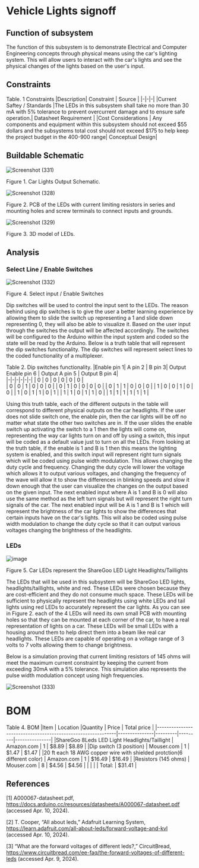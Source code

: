 # Vehicle Lights signoff
## Function of subsystem 
The function of this subsystem is to demonstrate Electrical and Computer Engineering concepts through physical means using the car's lighting system. This will allow users to interact with the car's lights and see the physical changes of the lights based on the user's input.  

## Constraints
Table. 1 Constraints
|Description| Constraint | Source |
|-|-|-|
|Current Saftey / Standards |The LEDs in this subsystem shall take no more than 30 mA with 5% tolerance to prevent overcurrent damage and to ensure safe operation.| Datasheet Requirement  |
|Cost Considerations | Any components and equipment within this subsystem should not exceed $55 dollars and the subsystems total cost should not exceed $175 to help keep the project budget in the 400-900 range| Conceptual Design| 





      
## Buildable Schematic
![Screenshot (331)](https://github.com/abdoulm366/TTU-Capstone--Electrical-Class-Kit/assets/157627496/49e58fe5-f79f-4d77-b639-a3ca8ae347ac)

Figure 1. Car Lights Output Schematic. 


![Screenshot (328)](https://github.com/abdoulm366/TTU-Capstone--Electrical-Class-Kit/assets/157627496/d3876f99-20f8-4d8c-9553-25ba3aa63a5f)


Figure 2. PCB of the LEDs with current limiting resistors in series and mounting holes and screw terminals to connect inputs and grounds.


![Screenshot (329)](https://github.com/abdoulm366/TTU-Capstone--Electrical-Class-Kit/assets/157627496/0ca7a289-744e-4c3f-abbd-902888bc37fb)

Figure 3. 3D model of LEDs.

## Analysis 

### Select Line / Enable Switches
![Screenshot (332)](https://github.com/abdoulm366/TTU-Capstone--Electrical-Class-Kit/assets/157627496/c541203a-d3cf-4507-8a1c-0317dd3936fb)


Figure 4. Select input / Enable Switches

Dip switches will be used to control the input sent to the LEDs. The reason behind using dip switches is to give the user a better learning experience by allowing them to slide the switch up representing a 1 and slide down representing 0, they will also be able to visualize it. Based on the user input through the switches the output will be affected accordingly. The switches will be configured to the Arduino within the input system and coded so the state will be read by the Arduino. Below is a truth table that will represent the dip switches functionality. The dip switches will represent select lines to the coded functionality of a multiplexer. 

Table 2. Dip switches functionality. 
|Enable pin 1| A pin 2 | B pin 3| Output Enable pin 6 | Output A pin 5 | Output B pin 4|                                              
|-|-|-|-|-|-|
| 0 | 0 | 0 | 0 | 0 | 0 |                   
| 0 | 0 | 1 | 0 | 0 | 0 | 
| 0 | 1 | 0 | 0 | 0 | 0 | 
| 0 | 1 | 1 | 0 | 0 | 0 | 
| 1 | 0 | 0 | 1 | 0 | 0 | 
| 1 | 0 | 1 | 1 | 0 | 1 | 
| 1 | 1 | 0 | 1 | 1 | 0 | 
| 1 | 1 | 1 | 1 | 1 | 1 |

Using this truth table, each of the different outputs in the table will correspond to different physical outputs on the car headlights. If the user does not slide switch one, the enable pin, then the car lights will be off no matter what state the other two switches are in. If the user slides the enable switch up activating the switch to a 1 then the lights will come on, representing the way car lights turn on and off by using a switch, this input will be coded as a default value just to turn on all the LEDs. From looking at the truth table, if the enable is 1 and B is 1 then this means the lighting system is enabled, and this switch input will represent right turn signals which will be coded using pulse width modulation. This allows changing the duty cycle and frequency. Changing the duty cycle will lower the voltage which allows it to output various voltages, and changing the frequency of the wave will allow it to show the differences in blinking speeds and slow it down enough that the user can visualize the changes on the output based on the given input. The next enabled input where A is 1 and B is 0 will also use the same method as the left turn signals but will represent the right turn signals of the car. The next enabled input will be A is 1 and B is 1 which will represent the brightness of the car lights to show the differences that certain inputs have on the car's lights. This will also be coded using pulse width modulation to change the duty cycle so that it can output various voltages changing the brightness of the headlights. 



### LEDs
![image](https://github.com/abdoulm366/TTU-Capstone--Electrical-Class-Kit/assets/157627496/c5ac830f-2bb1-4990-865d-90e1dc553631)

Figure 5. Car LEDs represent the ShareGoo LED Light Headlights/Taillights

The LEDs that will be used in this subsystem will be ShareGoo LED lights, headlights/taillights, white and red. These LEDs were chosen because they are cost-efficient and they do not consume much space. These LEDs will be sufficient to physically represent the headlights using white LEDs and tail lights using red LEDs to accurately represent the car lights. As you can see in Figure 2. each of the 4 LEDs will need its own small PCB with mounting holes so that they can be mounted at each corner of the car, to have a real representation of lights on a car. These LEDs will be small LEDs with a housing around them to help direct them into a beam like real car headlights. These LEDs are capable of operating on a voltage range of 3 volts to 7 volts allowing them to change brightness. 


Below is a simulation proving that current limiting resistors of 145 ohms will meet the maximum current constraint by keeping the current from exceeding 30mA with a 5% tolerance. This simulation also represents the pulse width modulation concept using high frequencies. 

![Screenshot (333)](https://github.com/abdoulm366/TTU-Capstone--Electrical-Class-Kit/assets/157627496/ffbf80a8-b81d-4981-9ab2-78da86bb2b70)





# BOM 
Table 4. BOM
|Item                                                         |	Location	    |Quantity |	Price 	| Total price   |
|-------------------------------------------------------------|---------------|---------|---------|---------------|
|ShareGoo 8Leds LED Light Headlights/Taillight                             |	Amazon.com	| 1	      | $8.89	  | $8.89         |
|Dip switch  (3 position)                     |	Mouser.com 	| 1	      | $1.47	  | $1.47         |
|20 ft each 18 AWG copper wire with shielded protction(6 different color)                | Amazon.com	| 1	      | $16.49	| $16.49        |
|Resistors (145 ohms)                                | Mouser.com	| 8	      | $4.56 | $4.56       |
|		                                                          |               |         | Total:  |	$31.41     |

## References 

[1] A000067-datasheet.pdf, https://docs.arduino.cc/resources/datasheets/A000067-datasheet.pdf (accessed Apr. 10, 2024).   

[2] T. Cooper, “All about leds,” Adafruit Learning System, https://learn.adafruit.com/all-about-leds/forward-voltage-and-kvl (accessed Apr. 10, 2024). 

[3] “What are the forward voltages of different leds?,” CircuitBread, https://www.circuitbread.com/ee-faq/the-forward-voltages-of-different-leds (accessed Apr. 9, 2024). 

 
